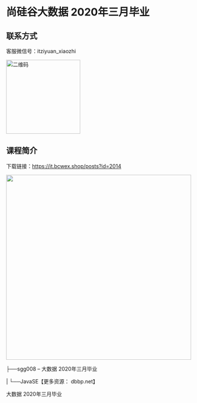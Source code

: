 # 尚硅谷大数据 2020年三月毕业

## 联系方式

客服微信号：itziyuan_xiaozhi

<img src="https://ziyuanyun.oss-cn-guangzhou.aliyuncs.com/common/20240614073449/666b82192834a.jpg" width="200" height="200" alt="二维码">

## 课程简介

下载链接：https://it.bcwex.shop/posts?id=2014

<img src="https://ziyuanyun.oss-cn-guangzhou.aliyuncs.com/yun/20240515183628/6644902c7e199.jpg" width="500" alt="">

  ├──sgg008 &#8211; 大数据 2020年三月毕业

 | └──JavaSE【更多资源： dbbp.net】

 大数据 2020年三月毕业



  